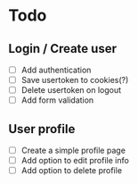 # Todo

## Login / Create user
- [ ] Add authentication
- [ ] Save usertoken to cookies(?)
- [ ] Delete usertoken on logout
- [ ] Add form validation

## User profile
- [ ] Create a simple profile page
- [ ] Add option to edit profile info
- [ ] Add option to delete profile